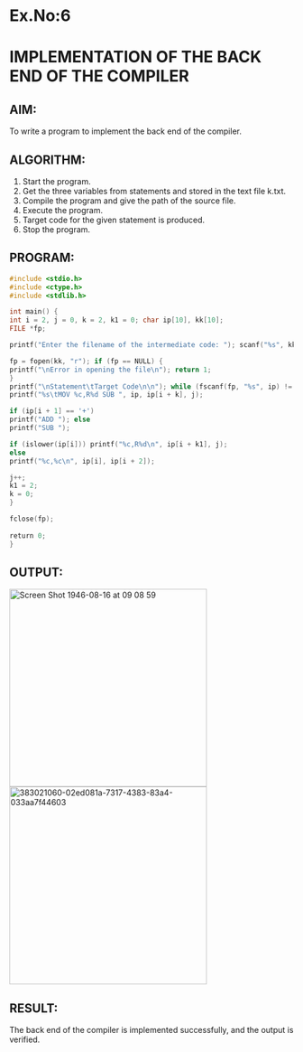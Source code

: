 # Ex.No:6
# IMPLEMENTATION OF THE BACK END OF THE COMPILER 

## AIM:
To write a program to implement the back end of the compiler.
## ALGORITHM:
1. Start the program.
2. Get the three variables from statements and stored in the text file k.txt.
3. Compile the program and give the path of the source file.
4. Execute the program.
5. Target code for the given statement is produced.
6. Stop the program.
## PROGRAM:
```c
#include <stdio.h>
#include <ctype.h> 
#include <stdlib.h>

int main() {
int i = 2, j = 0, k = 2, k1 = 0; char ip[10], kk[10];
FILE *fp;

printf("Enter the filename of the intermediate code: "); scanf("%s", kk);

fp = fopen(kk, "r"); if (fp == NULL) {
printf("\nError in opening the file\n"); return 1;
}
printf("\nStatement\tTarget Code\n\n"); while (fscanf(fp, "%s", ip) != EOF) {
printf("%s\tMOV %c,R%d SUB ", ip, ip[i + k], j);

if (ip[i + 1] == '+')
printf("ADD "); else
printf("SUB ");

if (islower(ip[i])) printf("%c,R%d\n", ip[i + k1], j);
else
printf("%c,%c\n", ip[i], ip[i + 2]);

j++;
k1 = 2;
k = 0;
}

fclose(fp);
 
return 0;
}
```

## OUTPUT:
<img width="350" alt="Screen Shot 1946-08-16 at 09 08 59" src="https://github.com/user-attachments/assets/416ff8a5-7327-446e-b20a-d0a34389cf53">

<img width="350" alt="383021060-02ed081a-7317-4383-83a4-033aa7f44603" src="https://github.com/user-attachments/assets/720c1fe4-6464-48d6-a5fa-f6fb0c68799a">


## RESULT:
The back end of the compiler is implemented successfully, and the output is verified.
